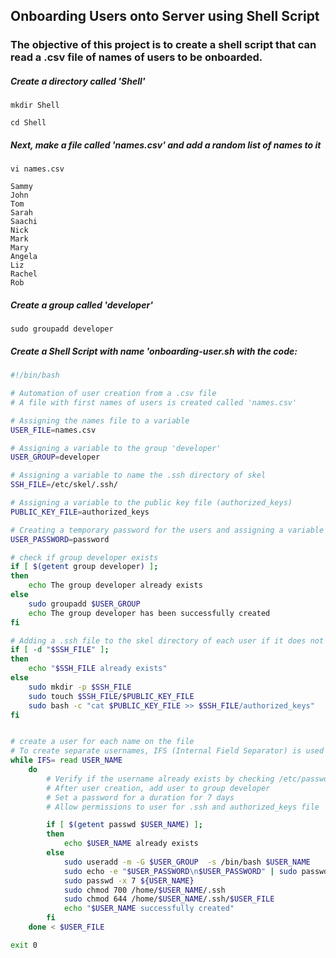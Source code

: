 
## Onboarding Users onto Server using Shell Script

### The objective of this project is to create a shell script that can read a .csv file of names of users to be onboarded.

##### Create a directory called 'Shell'
```
mkdir Shell
```

```
cd Shell
```

##### Next, make a file called 'names.csv' and add a random list of names to it
```
vi names.csv
```
```
Sammy
John
Tom
Sarah
Saachi
Nick
Mark
Mary
Angela
Liz
Rachel
Rob
```
##### Create a group called 'developer' 

```
sudo groupadd developer
```

##### Create a Shell Script with name 'onboarding-user.sh with the code:
```sh
#!/bin/bash 

# Automation of user creation from a .csv file
# A file with first names of users is created called 'names.csv'

# Assigning the names file to a variable
USER_FILE=names.csv

# Assigning a variable to the group 'developer'
USER_GROUP=developer

# Assigning a variable to name the .ssh directory of skel
SSH_FILE=/etc/skel/.ssh/

# Assigning a variable to the public key file (authorized_keys)
PUBLIC_KEY_FILE=authorized_keys

# Creating a temporary password for the users and assigning a variable
USER_PASSWORD=password

# check if group developer exists
if [ $(getent group developer) ];
then
    echo The group developer already exists
else
    sudo groupadd $USER_GROUP
    echo The group developer has been successfully created
fi

# Adding a .ssh file to the skel directory of each user if it does not exist
if [ -d "$SSH_FILE" ];
then
    echo "$SSH_FILE already exists"
else
    sudo mkdir -p $SSH_FILE
    sudo touch $SSH_FILE/$PUBLIC_KEY_FILE
    sudo bash -c "cat $PUBLIC_KEY_FILE >> $SSH_FILE/authorized_keys"
fi


# create a user for each name on the file
# To create separate usernames, IFS (Internal Field Separator) is used to identify the spaces
while IFS= read USER_NAME
    do 
        # Verify if the username already exists by checking /etc/passwd file
        # After user creation, add user to group developer
        # Set a password for a duration for 7 days
        # Allow permissions to user for .ssh and authorized_keys file

        if [ $(getent passwd $USER_NAME) ];
        then
            echo $USER_NAME already exists
        else
            sudo useradd -m -G $USER_GROUP  -s /bin/bash $USER_NAME
            sudo echo -e "$USER_PASSWORD\n$USER_PASSWORD" | sudo passwd "${USER_NAME}" 
            sudo passwd -x 7 ${USER_NAME}
            sudo chmod 700 /home/$USER_NAME/.ssh
            sudo chmod 644 /home/$USER_NAME/.ssh/$USER_FILE
            echo "$USER_NAME successfully created"
        fi
    done < $USER_FILE

exit 0
```



